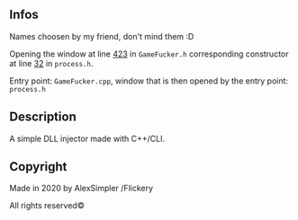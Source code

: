 ## Infos
Names choosen by my friend, don't mind them :D

Opening the window at line [423](https://github.com/AlexSimpler/GameFuckerUI/blob/0665d121037db8134513c98a3249ad8f5c7dae17/GameFucker.h#L423) in `GameFucker.h` corresponding constructor at line [32](https://github.com/AlexSimpler/GameFuckerUI/blob/0665d121037db8134513c98a3249ad8f5c7dae17/processes.h#L32) in `process.h`.

Entry point: `GameFucker.cpp`, window that is then opened by the entry point: `process.h`

## Description
A simple DLL injector made with C++/CLI.

## Copyright

Made in 2020 by AlexSimpler /Flickery

All rights reserved©
